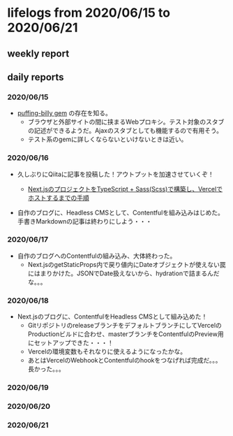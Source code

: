 # lifelogs from 2020/06/15 to 2020/06/21

## weekly report

## daily reports

### 2020/06/15

* [puffing-billy gem](https://github.com/oesmith/puffing-billy) の存在を知る。
  * ブラウザと外部サイトの間に挟まるWebプロキシ。テスト対象のスタブの記述ができるようだ。Ajaxのスタブとしても機能するので有用そう。
  * テスト系のgemに詳しくならないといけないときは近い。

### 2020/06/16

* 久しぶりにQiitaに記事を投稿した！アウトプットを加速させていくぞ！
  * [Next.jsのプロジェクトをTypeScript + Sass(Scss)で構築し、Vercelでホストするまでの手順](https://qiita.com/shoutatani/items/fa1d3b02ee0108fd570f)

* 自作のブログに、Headless CMSとして、Contentfulを組み込みはじめた。手書きMarkdownの記事は終わりにしよう・・・

### 2020/06/17

* 自作のブログへのContentfulの組み込み、大体終わった。
  * Next.jsのgetStaticProps内で戻り値内にDateオブジェクトが使えない罠にはまりかけた。JSONでDate扱えないから、hydrationで詰まるんだな。。。

### 2020/06/18

* Next.jsのブログに、ContentfulをHeadless CMSとして組み込めた！
  * GitリポジトリのreleaseブランチをデフォルトブランチにしてVercelのProductionビルドに合わせ、masterブランチをContentfulのPreview用にセットアップできた・・・！
  * Vercelの環境変数もそれなりに使えるようになったかな。
  * あとはVercelのWebhookとContentfulのhookをつなげれば完成だ。。。長かった。。。

### 2020/06/19

### 2020/06/20

### 2020/06/21

